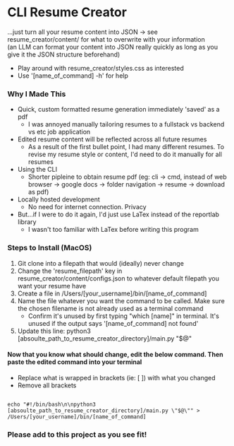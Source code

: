# CLI Resume Creator
...just turn all your resume content into JSON -> see resume_creator/content/ for what to overwrite with your information  
(an LLM can format your content into JSON really quickly as long as you give it the JSON structure beforehand)  

- Play around with resume_creator/styles.css as interested  
- Use '[name_of_command] -h' for help  

### Why I Made This
- Quick, custom formatted resume generation immediately 'saved' as a pdf
    - I was annoyed manually tailoring resumes to a fullstack vs backend vs etc job application 
- Edited resume content will be reflected across all future resumes
    - As a result of the first bullet point, I had many different resumes. To revise my resume style or content, I'd need to do it manually for all resumes
- Using the CLI
    - Shorter pipleine to obtain resume pdf (eg: cli -> cmd, instead of web browser -> google docs -> folder navigation -> resume -> download as pdf)
- Locally hosted development
    - No need for internet connection. Privacy
- But...if I were to do it again, I'd just use LaTex instead of the reportlab library
    - I wasn't too familiar with LaTex before writing this program

### Steps to Install (MacOS)
1. Git clone into a filepath that would (ideally) never change
1. Change the 'resume_filepath' key in resume_creator/content/configs.json to whatever default filepath you want your resume have  
1. Create a file in /Users/[your_username]/bin/[name_of_command]
1. Name the file whatever you want the command to be called. Make sure the chosen filename is not already used as a terminal command
    - Confirm it's unused by first typing "which [name]" in terminal. It's unused if the output says '[name_of_command] not found'
1. Update this line: python3 [absoulte_path_to_resume_creator_directory]/main.py "$@"

#### Now that you know what should change, edit the below command. Then paste the edited command into your terminal
- Replace what is wrapped in brackets (ie: [ ]) with what you changed
- Remove all brackets
```

echo "#!/bin/bash\n\npython3 [absoulte_path_to_resume_creator_directory]/main.py \"$@\"" > /Users/[your_username]/bin/[name_of_command]

```

### Please add to this project as you see fit!
